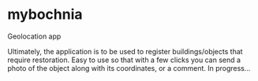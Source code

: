 # mybochnia
Geolocation app

Ultimately, the application is to be used to register buildings/objects that require restoration. Easy to use so that with a few clicks you can send a photo of the object along with its coordinates, or a comment. In progress...
